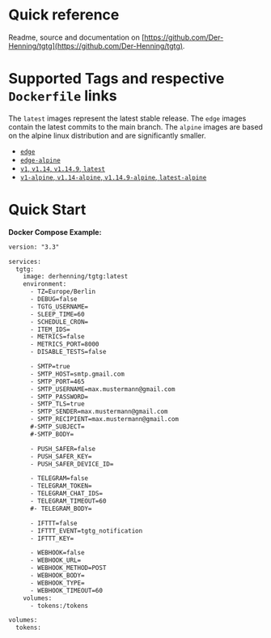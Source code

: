 # Quick reference

Readme, source and documentation on [https://github.com/Der-Henning/tgtg](https://github.com/Der-Henning/tgtg).

# Supported Tags and respective `Dockerfile` links

 The `latest` images represent the latest stable release.
 The `edge` images contain the latest commits to the main branch.
 The `alpine` images are based on the alpine linux distribution and are significantly smaller.

- [`edge`](https://github.com/Der-Henning/tgtg/blob/main/Dockerfile)
- [`edge-alpine`](https://github.com/Der-Henning/tgtg/blob/main/Dockerfile.alpine)
- [`v1`, `v1.14`, `v1.14.9`, `latest`](https://github.com/Der-Henning/tgtg/blob/v1.14.9/Dockerfile)
- [`v1-alpine`, `v1.14-alpine`, `v1.14.9-alpine`, `latest-alpine`](https://github.com/Der-Henning/tgtg/blob/v1.14.9/Dockerfile.alpine)

# Quick Start

**Docker Compose Example:**

````xml
version: "3.3"

services:
  tgtg:
    image: derhenning/tgtg:latest
    environment:
      - TZ=Europe/Berlin
      - DEBUG=false
      - TGTG_USERNAME=
      - SLEEP_TIME=60
      - SCHEDULE_CRON=
      - ITEM_IDS=
      - METRICS=false
      - METRICS_PORT=8000
      - DISABLE_TESTS=false

      - SMTP=true
      - SMTP_HOST=smtp.gmail.com
      - SMTP_PORT=465
      - SMTP_USERNAME=max.mustermann@gmail.com
      - SMTP_PASSWORD=
      - SMTP_TLS=true
      - SMTP_SENDER=max.mustermann@gmail.com
      - SMTP_RECIPIENT=max.mustermann@gmail.com
      #-SMTP_SUBJECT=
      #-SMTP_BODY=

      - PUSH_SAFER=false
      - PUSH_SAFER_KEY=
      - PUSH_SAFER_DEVICE_ID=

      - TELEGRAM=false
      - TELEGRAM_TOKEN=
      - TELEGRAM_CHAT_IDS=
      - TELEGRAM_TIMEOUT=60
      #- TELEGRAM_BODY=

      - IFTTT=false
      - IFTTT_EVENT=tgtg_notification
      - IFTTT_KEY=

      - WEBHOOK=false
      - WEBHOOK_URL=
      - WEBHOOK_METHOD=POST
      - WEBHOOK_BODY=
      - WEBHOOK_TYPE=
      - WEBHOOK_TIMEOUT=60
    volumes:
      - tokens:/tokens

volumes:
  tokens:
````
